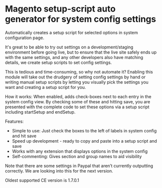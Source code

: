 Magento setup-script auto generator for system config settings
==============================================================

Automatically creates a setup script for selected options in system configuration page.

It's great to be able to try out settings on a development/staging environment before going live, but to ensure that the live site safely ends up with the same settings, and any other developers also have matching details, we create setup scripts to set config settings.

This is tedious and time-consuming, so why not automate it? Enabling this module will take out the drudgery of setting config settings by hand or writing manual setup scripts by letting you visually pick the settings you want and creating a setup script for you.

How it works: When enabled, adds check-boxes next to each entry in the system config view. By checking some of these and hitting save, you are presented with the complete code to set these options via a setup script including startSetup and endSetup.

Features:

* Simple to use: Just check the boxes to the left of labels in system config and hit save
* Speed up development - ready to copy and paste into a setup script and save
* Works with any extension that displays options in the system config
* Self-commenting: Gives section and group names to aid visibility

Note that there are some settings in Paypal that aren’t currently outputting correctly. We are looking into this for the next version.

Oldest supported CE version is 1.7.0.1
